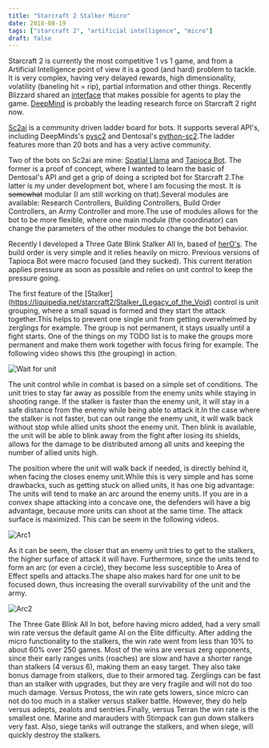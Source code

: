 ```yaml
---
title: "Starcraft 2 Stalker Micro"
date: 2018-08-19
tags: ["starcraft 2", "artificial intelligence", "micro"]
draft: false
---
```



Starcraft 2 is currently the most competitive 1 vs 1 game, and from a
Artificial Intelligence point of view it is a good (and hard) problem to
tackle. It is very complex, having very delayed rewards, high dimensionality,
volatility (baneling hit = rip), partial information and other things. Recently
Blizzard shared an [interface](https://github.com/Blizzard/s2client-proto) that
makes possible for agents to play the game.
[DeepMind](https://deepmind.com/blog/deepmind-and-blizzard-open-starcraft-ii-ai-research-environment/)
is probably the leading research force on Starcraft 2 right now.


[Sc2ai](https://sc2ai.net/) is a community driven ladder board for bots. It
supports several API's, including DeepMinds's
[pysc2](https://github.com/deepmind/pysc2) and Dentosal's
[python-sc2](https://github.com/Dentosal/python-sc2).The ladder features more
than 20 bots and has a very active community.


Two of the bots on Sc2ai are mine: [Spatial
Llama](https://github.com/h3nnn4n/h3nnn4n-sc2-ai/tree/master/SpatialLlama/SpatialLlama)
and [Tapioca Bot](https://github.com/h3nnn4n/h3nnn4n-sc2-ai/tree/master/TapiocaBot/TapiocaBot).
The former is a proof of concept, where I wanted to learn the basic of
Dentosal's API and get a grip of doing a scripted bot for Starcraft 2.The
latter is my under development bot, where I am focusing the most. It is
~~somewhat~~ modular (I am still working on that).Several modules are
available: Research Controllers, Building Controllers, Build Order Controllers,
an Army Controller and more.The use of modules allows for the bot to be more
flexible, where one main module (the coordinator) can change the parameters of
the other modules to change the bot behavior.


Recently I developed a Three Gate Blink Stalker All In, based of
[herO's](https://lotv.spawningtool.com/build/62763/). The build order is very
simple and it relies heavily on micro. Previous versions of Tapioca Bot were
macro focused (and they sucked). This current iteration applies pressure as soon
as possible and relies on unit control to keep the pressure going.


The first feature of the
[Stalker](https://liquipedia.net/starcraft2/Stalker_(Legacy_of_the_Void)
control is unit grouping, where a small squad is formed and they start the
attack together.This helps to prevent one single unit from getting overwhelmed
by zerglings for example. The group is not permanent, it stays usually until a
fight starts. One of the things on my TODO list is to make the groups more
permanent and make them work together with focus firing for example. The
following video shows this (the grouping) in action.


![Wait for unit](/gifs/wait_for_allies.gif)


The unit control while in combat is based on a simple set of conditions. The
unit tries to stay far away as possible from the enemy units while staying in
shooting range. If the stalker is faster than the enemy unit, it will stay in a
safe distance from the enemy while being able to attack it.In the case where
the stalker is not faster, but can out range the enemy unit, it will walk back
without stop while allied units shoot the enemy unit. Then blink is available,
the unit will be able to blink away from the fight after losing its shields,
allows for the damage to be distributed among all units and keeping the number
of allied units high.

<!--![Fighting](/gifs/kite.gif)-->

The position where the unit will walk back if needed, is directly behind it,
when facing the closes enemy unit.While this is very simple and has some
drawbacks, such as getting stuck on allied units, it has one big advantage: The
units will tend to make an arc around the enemy units. If you are in a convex
shape attacking into a concave one, the defenders will have a big advantage,
because more units can shoot at the same time. The attack surface is maximized.
This can be seem in the following videos.


![Arc1](/gifs/arc1.gif)


As it can be seem, the closer that an enemy unit tries to get to the stalkers,
the higher surface of attack it will have. Furthermore, since the units tend to
form an arc (or even a circle), they become less susceptible to Area of Effect
spells and attacks.The shape also makes hard for one unit to be focused down,
thus increasing the overall survivability of the unit and the army.


![Arc2](/gifs/arc2.gif)


The Three Gate Blink All In bot, before having micro added, had a very small
win rate versus the default game AI on the Elite difficulty. After adding the
micro functionality to the stalkers, the win rate went from less than 10% to
about 60% over 250 games. Most of the wins are versus zerg opponents, since
their early ranges units (roaches) are slow and have a shorter range than
stalkers (4 versus 6), making them an easy target. They also take bonus damage
from stalkers, due to their armored tag. Zerglings can be fast than an stalker
with upgrades, but they are very fragile and will not do too much damage.
Versus Protoss, the win rate gets lowers, since micro can not do too much in a
stalker versus stalker battle. However, they do help versus adepts, zealots and
sentries.Finally, versus Terran the win rate is the smallest one. Marine and
marauders with Stimpack can gun down stalkers very fast. Also, siege tanks will
outrange the stalkers, and when siege, will quickly destroy the stalkers.
